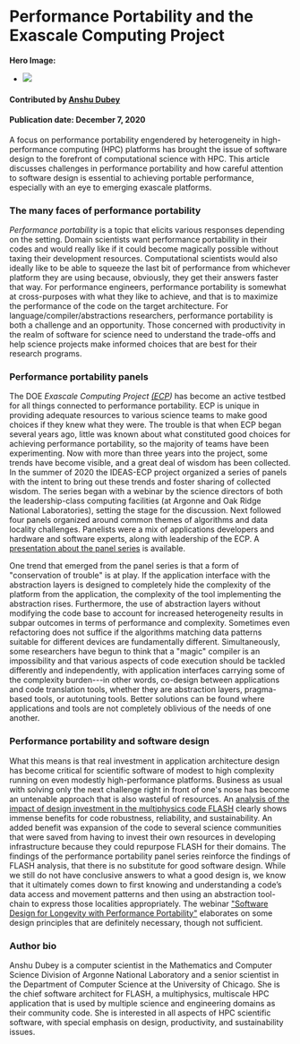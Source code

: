 # Performance Portability and the Exascale Computing Project

**Hero Image:**
 
- <img src='https://github.com/betterscientificsoftware/images/raw/master/Blog_1220_PerfPorta.png'/>

#### Contributed by [Anshu Dubey](https://github.com/adubey64)

#### Publication date: December 7, 2020

A focus on performance portability engendered by heterogeneity in high-performance computing (HPC) platforms has brought the issue of software design to the forefront of computational science with HPC. This article discusses challenges in performance portability and how careful attention to software design is essential to achieving portable performance, especially with an eye to emerging exascale platforms.


### The many faces of performance portability
*Performance portability* is a topic that elicits various responses depending on the 
setting. Domain scientists want performance portability in their codes and would really
like if it could become magically possible without taxing 
their development resources. Computational scientists would also ideally like to be able
to squeeze the last bit of performance from whichever platform they
are using because, obviously, they get their answers faster that
way. For performance engineers, performance portability is somewhat at
cross-purposes with what they like to achieve, and that is to maximize
the performance of the code on the target architecture. For
language/compiler/abstractions researchers, performance portability is both a challenge and
an opportunity. Those concerned with productivity in the realm of
software for science need to understand the trade-offs and help
science projects make informed choices that are best for their
research programs.

### Performance portability panels
The DOE *Exascale Computing Project [(ECP](https://exascaleproject.org))* has become
an active testbed for all things connected to performance
portability. ECP is unique in providing adequate resources to various
science teams to make good choices if they knew what they were. The
trouble is that when ECP began several years ago,  little was known about
what constituted good choices for achieving performance portability, so the majority of teams have been
experimenting. Now with more than three years into the project, some
trends have become visible, and a great deal of wisdom has been
collected. In the summer of 2020 the IDEAS-ECP project organized a series
of panels with the intent to bring out these trends and foster sharing of
collected wisdom. The series began with a webinar by the
science directors of both the leadership-class computing facilities (at Argonne
and Oak Ridge National Laboratories), setting the stage for the
discussion. Next followed four panels organized around common
themes of algorithms and data locality challenges. Panelists were a
mix of applications developers and hardware and software experts, along
with leadership of the ECP. A [presentation about the panel series](https://doi.org/10.6084/m9.figshare.13283714) is available.



One trend that emerged from the panel series is that a form of
"conservation of trouble" is at play. If the application interface
with the abstraction layers is designed to completely hide the
complexity of the platform from the application, the complexity of the
tool implementing the abstraction rises. Furthermore, the use of
abstraction layers without modifying the code base to account for
increased heterogeneity results in subpar outcomes in terms of
performance and complexity. Sometimes even refactoring does not suffice if the
algorithms matching data patterns suitable for different devices are
fundamentally different. Simultaneously, some
researchers have begun to think that a "magic" compiler is an
impossibility and that various aspects of code execution should be
tackled differently and independently, with application interfaces
carrying some of the complexity burden---in other words, co-design
between applications and code translation tools, whether they are
abstraction layers, pragma-based tools, or autotuning tools. Better
solutions can be found where applications and tools are not completely
oblivious of the needs of one another.  

### Performance portability and software design
What this means is that real investment in application architecture
design has become critical for scientific software of modest to high
complexity running on even modestly high-performance
platforms. Business as usual with solving only the next challenge
right in front of one's nose has become an untenable approach that is
also wasteful of resources.  An [analysis of the impact of design
investment in the multiphysics code FLASH](https://doi.org/10.1177/1094342017747692) clearly shows immense
benefits for code robustness, reliability, and sustainability. An added
benefit was expansion of the code to several science communities that
were saved from having to invest their own resources in developing
infrastructure because they could repurpose FLASH for their
domains. The findings of the performance portability panel series reinforce
the findings of FLASH analysis, that there is no substitute for good software
design. While we still do not have conclusive answers to what a good design
is, we know that it ultimately comes down to first knowing and
understanding a code’s data access and movement patterns and then using an
abstraction tool-chain to express those localities appropriately. The
webinar ["Software Design for Longevity with
Performance Portability"](https://ideas-productivity.org/events/hpc-best-practices-webinars/#webinar047) 
elaborates on some design principles that
are definitely necessary, though not sufficient.


### Author bio
Anshu Dubey is a computer scientist in the Mathematics and Computer
Science Division of Argonne National Laboratory and a senior scientist
in the Department of Computer Science at the University of
Chicago. She is the chief software architect for FLASH, 
a multiphysics, multiscale HPC application that is used by multiple
science and engineering domains as their community code. She is
interested in all aspects of HPC scientific software, with special
emphasis on design, productivity, and sustainability issues.

<!--
Publish: yes
Categories: performance, planning
Topics: design, Performance at leadership computing facilities, Performance portability
Tags: site
Level: 2
Prerequisites: default
Aggregate: none
-->
